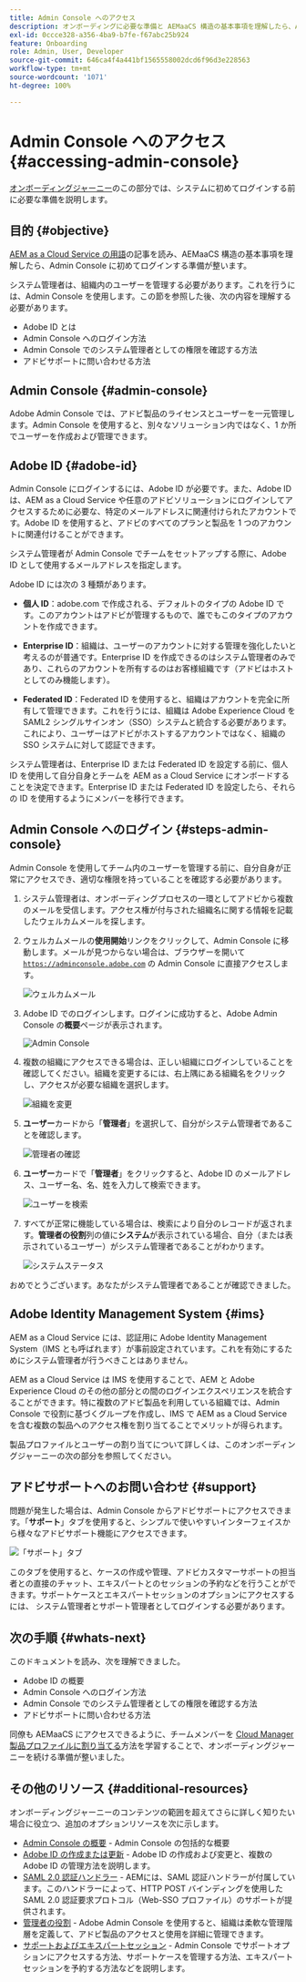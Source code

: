 ```yaml
---
title: Admin Console へのアクセス
description: オンボーディングに必要な準備と AEMaaCS 構造の基本事項を理解したら、Admin Console に初めてログインする準備が整います。
exl-id: 0ccce328-a356-4ba9-b7fe-f67abc25b924
feature: Onboarding
role: Admin, User, Developer
source-git-commit: 646ca4f4a441bf1565558002dcd6f96d3e228563
workflow-type: tm+mt
source-wordcount: '1071'
ht-degree: 100%

---
```


# Admin Console へのアクセス {#accessing-admin-console}

[オンボーディングジャーニー](overview.md)のこの部分では、システムに初めてログインする前に必要な準備を説明します。

## 目的 {#objective}

[AEM as a Cloud Service の用語](terminology.md)の記事を読み、AEMaaCS 構造の基本事項を理解したら、Admin Console に初めてログインする準備が整います。

システム管理者は、組織内のユーザーを管理する必要があります。これを行うには、Admin Console を使用します。この節を参照した後、次の内容を理解する必要があります。

* Adobe ID とは
* Admin Console へのログイン方法
* Admin Console でのシステム管理者としての権限を確認する方法
* アドビサポートに問い合わせる方法

## Admin Console {#admin-console}

Adobe Admin Console では、アドビ製品のライセンスとユーザーを一元管理します。Admin Console を使用すると、別々なソリューション内ではなく、1 か所でユーザーを作成および管理できます。

## Adobe ID {#adobe-id}

Admin Console にログインするには、Adobe ID が必要です。また、Adobe ID は、AEM as a Cloud Service や任意のアドビソリューションにログインしてアクセスするために必要な、特定のメールアドレスに関連付けられたアカウントです。Adobe ID を使用すると、アドビのすべてのプランと製品を 1 つのアカウントに関連付けることができます。

システム管理者が Admin Console でチームをセットアップする際に、Adobe ID として使用するメールアドレスを指定します。

Adobe ID には次の 3 種類があります。

* **個人 ID**：adobe.com で作成される、デフォルトのタイプの Adobe ID です。このアカウントはアドビが管理するもので、誰でもこのタイプのアカウントを作成できます。

* **Enterprise ID**：組織は、ユーザーのアカウントに対する管理を強化したいと考えるのが普通です。Enterprise ID を作成できるのはシステム管理者のみであり、これらのアカウントを所有するのはお客様組織です（アドビはホストとしてのみ機能します）。

* **Federated ID**：Federated ID を使用すると、組織はアカウントを完全に所有して管理できます。これを行うには、組織は Adobe Experience Cloud を SAML2 シングルサインオン（SSO）システムと統合する必要があります。これにより、ユーザーはアドビがホストするアカウントではなく、組織の SSO システムに対して認証できます。

システム管理者は、Enterprise ID または Federated ID を設定する前に、個人 ID を使用して自分自身とチームを AEM as a Cloud Service にオンボードすることを決定できます。Enterprise ID または Federated ID を設定したら、それらの ID を使用するようにメンバーを移行できます。

## Admin Console へのログイン {#steps-admin-console}

Admin Console を使用してチーム内のユーザーを管理する前に、自分自身が正常にアクセスでき、適切な権限を持っていることを確認する必要があります。

1. システム管理者は、オンボーディングプロセスの一環としてアドビから複数のメールを受信します。アクセス権が付与された組織名に関する情報を記載したウェルカムメールを探します。

1. ウェルカムメールの&#x200B;**使用開始**&#x200B;リンクをクリックして、Admin Console に移動します。メールが見つからない場合は、ブラウザーを開いて [`https://adminconsole.adobe.com`](https://adminconsole.adobe.com) の Admin Console に直接アクセスします。

   ![ウェルカムメール](/help/journey-onboarding/assets/get-started-email.png)

1. Adobe ID でのログインします。ログインに成功すると、Adobe Admin Console の&#x200B;**概要**&#x200B;ページが表示されます。

   ![Admin Console](/help/journey-onboarding/assets/get-started1.png)

1. 複数の組織にアクセスできる場合は、正しい組織にログインしていることを確認してください。組織を変更するには、右上隅にある組織名をクリックし、アクセスが必要な組織を選択します。

   ![組織を変更](/help/journey-onboarding/assets/admin-console-orgswitch.png)

1. **ユーザー**&#x200B;カードから「**管理者**」を選択して、自分がシステム管理者であることを確認します。

   ![管理者の確認](/help/journey-onboarding/assets/get-started2.png)

1. **ユーザー**&#x200B;カードで「**管理者**」をクリックすると、Adobe ID のメールアドレス、ユーザー名、名、姓を入力して検索できます。

   ![ユーザーを検索](/help/journey-onboarding/assets/get-started3.png)

1. すべてが正常に機能している場合は、検索により自分のレコードが返されます。**管理者の役割**&#x200B;列の値に&#x200B;**システム**&#x200B;が表示されている場合、自分（または表示されているユーザー）がシステム管理者であることがわかります。

   ![システムステータス](/help/journey-onboarding/assets/get-started4.png)

おめでとうございます。あなたがシステム管理者であることが確認できました。

## Adobe Identity Management System {#ims}

AEM as a Cloud Service には、認証用に Adobe Identity Management System（IMS とも呼ばれます）が事前設定されています。これを有効にするためにシステム管理者が行うべきことはありません。

AEM as a Cloud Service は IMS を使用することで、AEM と Adobe Experience Cloud のその他の部分との間のログインエクスペリエンスを統合することができます。特に複数のアドビ製品を利用している組織では、Admin Console で役割に基づくグループを作成し、IMS で AEM as a Cloud Service を含む複数の製品へのアクセス権を割り当てることでメリットが得られます。

製品プロファイルとユーザーの割り当てについて詳しくは、このオンボーディングジャーニーの次の部分を参照してください。

## アドビサポートへのお問い合わせ {#support}

問題が発生した場合は、Admin Console からアドビサポートにアクセスできます。「**サポート**」タブを使用すると、シンプルで使いやすいインターフェイスから様々なアドビサポート機能にアクセスできます。

![「サポート」タブ](/help/journey-onboarding/assets/support-menu.png)

このタブを使用すると、ケースの作成や管理、アドビカスタマーサポートの担当者との直接のチャット、エキスパートとのセッションの予約などを行うことができます。サポートケースとエキスパートセッションのオプションにアクセスするには、 システム管理者とサポート管理者としてログインする必要があります。

## 次の手順 {#whats-next}

このドキュメントを読み、次を理解できました。

* Adobe ID の概要
* Admin Console へのログイン方法
* Admin Console でのシステム管理者としての権限を確認する方法
* アドビサポートに問い合わせる方法

同僚も AEMaaCS にアクセスできるように、チームメンバーを [Cloud Manager 製品プロファイルに割り当てる](assign-profiles-cloud-manager.md)方法を学習することで、オンボーディングジャーニーを続ける準備が整いました。

## その他のリソース {#additional-resources}

オンボーディングジャーニーのコンテンツの範囲を超えてさらに詳しく知りたい場合に役立つ、追加のオプションリソースを次に示します。

* [Admin Console の概要](https://helpx.adobe.com/jp/enterprise/using/admin-console.html) - Admin Console の包括的な概要
* [Adobe ID の作成または更新](https://helpx.adobe.com/jp/manage-account/using/create-update-adobe-id.html#HowtocreateorupdateyourAdobeID) - Adobe ID の作成および変更と、複数の Adobe ID の管理方法を説明します。
* [SAML 2.0 認証ハンドラー](https://experienceleague.adobe.com/docs/experience-manager-65/administering/security/saml-2-0-authenticationhandler.html?lang=ja) - AEMには、SAML 認証ハンドラーが付属しています。このハンドラーによって、HTTP POST バインディングを使用した SAML 2.0 認証要求プロトコル（Web-SSO プロファイル）のサポートが提供されます。
* [管理者の役割](https://helpx.adobe.com/jp/enterprise/using/admin-roles.ug.html) - Adobe Admin Console を使用すると、組織は柔軟な管理階層を定義して、アドビ製品のアクセスと使用を詳細に管理できます。
* [サポートおよびエキスパートセッション](https://helpx.adobe.com/jp/enterprise/admin-guide.html/enterprise/using/support-for-experience-cloud.ug.html) - Admin Console でサポートオプションにアクセスする方法、サポートケースを管理する方法、エキスパートセッションを予約する方法などを説明します。
